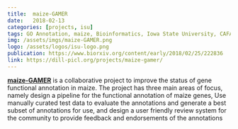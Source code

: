 ```yaml
---
title:  maize-GAMER
date:   2018-02-13
categories: [projects, isu]
tags: GO Annotation, maize, Bioinformatics, Iowa State University, CAFA
img: /assets/imgs/maize-GAMER.png
logo: /assets/logos/isu-logo.png
publication: https://www.biorxiv.org/content/early/2018/02/25/222836
link: https://dill-picl.org/projects/maize-gamer/
---
```


**[maize-GAMER](https://dill-picl.org/projects/maize-gamer/)** is a collaborative project to improve the status of gene functional annotation in maize. The project has three main areas of focus, namely design a pipeline for the functional annotation of maize genes, Use manually curated test data to evaluate the annotations and generate a best subset of annotations for use, and design a user friendly review system for the community to provide feedback and endorsements of the annotations
